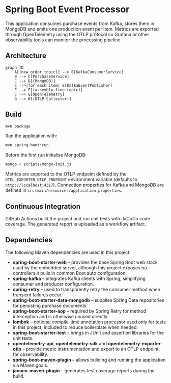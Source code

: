# Spring Boot Event Processor

This application consumes purchase events from Kafka, stores them in MongoDB and
emits one production event per item. Metrics are exported through OpenTelemetry
using the OTLP protocol so Grafana or other observability tools can monitor the
processing pipeline.

## Architecture

```mermaid
graph TD
    A[(new_order topic)] --> B[KafkaConsumerService]
    B --> C[PurchaseService]
    C --> D[(MongoDB)]
    C -->|for each item| E[KafkaEventPublisher]
    E --> F[(assembly-line-topic)]
    C --> G[OpenTelemetry]
    G --> H[(OTLP Collector)]
```

## Build

```bash
mvn package
```

Run the application with:

```bash
mvn spring-boot:run
```

Before the first run initialise MongoDB:

```bash
mongo < scripts/mongo-init.js
```

Metrics are exported to the OTLP endpoint defined by the `OTEL_EXPORTER_OTLP_ENDPOINT`
environment variable (defaults to `http://localhost:4317`). Connection properties
for Kafka and MongoDB are defined in `src/main/resources/application.properties`.

## Continuous Integration

GitHub Actions build the project and run unit tests with JaCoCo code coverage.
The generated report is uploaded as a workflow artifact.

## Dependencies

The following Maven dependencies are used in this project:

- **spring-boot-starter-web** – provides the base Spring Boot web stack used by
  the embedded server, although this project exposes no controllers it pulls in
  common Boot auto configuration.
- **spring-kafka** – integrates Kafka clients with Spring, simplifying consumer
  and producer configuration.
- **spring-retry** – used to transparently retry the consumer method when
  transient failures occur.
- **spring-boot-starter-data-mongodb** – supplies Spring Data repositories for
  persisting purchase documents.
- **spring-boot-starter-aop** – required by Spring Retry for method interception
  and is otherwise unused directly.
- **lombok** – optional compile-time annotation processor used only for tests in
  this project; included to reduce boilerplate when needed.
- **spring-boot-starter-test** – brings in JUnit and assertion libraries for the
  unit tests.
- **opentelemetry-api**, **opentelemetry-sdk** and **opentelemetry-exporter-otlp**
  – provide metric instrumentation and export to an OTLP endpoint for
  observability.
- **spring-boot-maven-plugin** – allows building and running the application via
  Maven goals.
- **jacoco-maven-plugin** – generates test coverage reports during the build.
